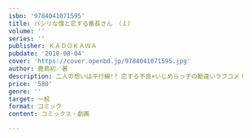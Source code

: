 ```yaml
---
isbn: '9784041071595'
title: パシリな僕と恋する番長さん　（１）
volume: ''
series: ''
publisher: ＫＡＤＯＫＡＷＡ
pubdate: '2018-08-04'
cover: 'https://cover.openbd.jp/9784041071595.jpg'
author: 鹿島初／著
description: 二人の想いは平行線!? 恋する不良×いじめらっ子の勘違いラブコメ！
price: '580'
genre: ''
target: 一般
format: コミック
content: コミックス・劇画

---
```

